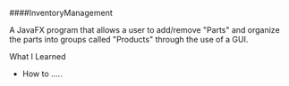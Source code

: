 ####InventoryManagement

A JavaFX program that allows a user to add/remove "Parts" and organize the parts into groups called "Products" through the use of a GUI. 

What I Learned
- How to .....
